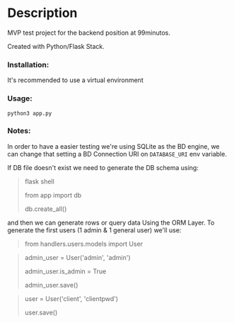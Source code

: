 # Description
MVP test project for the backend position at 99minutos.

Created with Python/Flask Stack.

### Installation:
It's recommended to use a virtual environment

### Usage:
`python3 app.py`

### Notes:
In order to have a easier testing we're using SQLite as the BD engine, we can change that
setting a BD Connection URI on `DATABASE_URI` env variable.

If DB file doesn't exist we need to generate the DB schema using:

>flask shell
> 
>from app import db
>
>db.create_all()

and then we can generate rows or query data Using the ORM Layer. 
To generate the first users (1 admin & 1 general user) we'll use:


> from handlers.users.models import User

> admin_user = User('admin', 'admin')
> 
> admin_user.is_admin = True
> 
> admin_user.save()
 
> user = User('client', 'clientpwd')
> 
> user.save()
